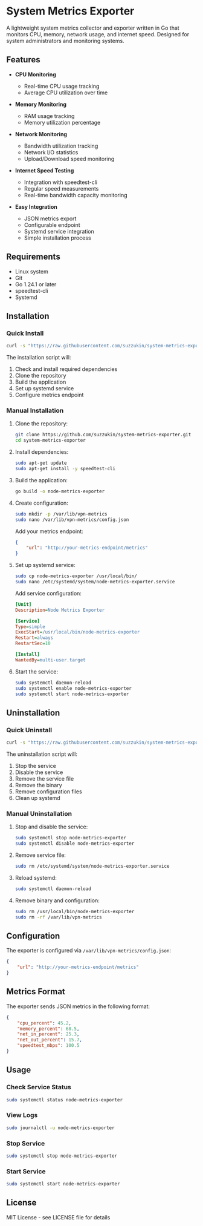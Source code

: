 # System Metrics Exporter

A lightweight system metrics collector and exporter written in Go that monitors CPU, memory, network usage, and internet speed. Designed for system administrators and monitoring systems.

## Features

- **CPU Monitoring**
  - Real-time CPU usage tracking
  - Average CPU utilization over time

- **Memory Monitoring**
  - RAM usage tracking
  - Memory utilization percentage

- **Network Monitoring**
  - Bandwidth utilization tracking
  - Network I/O statistics
  - Upload/Download speed monitoring

- **Internet Speed Testing**
  - Integration with speedtest-cli
  - Regular speed measurements
  - Real-time bandwidth capacity monitoring

- **Easy Integration**
  - JSON metrics export
  - Configurable endpoint
  - Systemd service integration
  - Simple installation process

## Requirements

- Linux system
- Git
- Go 1.24.1 or later
- speedtest-cli
- Systemd

## Installation

### Quick Install

```bash
curl -s "https://raw.githubusercontent.com/suzzukin/system-metrics-exporter/main/install.sh?t=$(date +%s)" | sudo bash
```

The installation script will:
1. Check and install required dependencies
2. Clone the repository
3. Build the application
4. Set up systemd service
5. Configure metrics endpoint

### Manual Installation

1. Clone the repository:
   ```bash
   git clone https://github.com/suzzukin/system-metrics-exporter.git
   cd system-metrics-exporter
   ```

2. Install dependencies:
   ```bash
   sudo apt-get update
   sudo apt-get install -y speedtest-cli
   ```

3. Build the application:
   ```bash
   go build -o node-metrics-exporter
   ```

4. Create configuration:
   ```bash
   sudo mkdir -p /var/lib/vpn-metrics
   sudo nano /var/lib/vpn-metrics/config.json
   ```
   Add your metrics endpoint:
   ```json
   {
       "url": "http://your-metrics-endpoint/metrics"
   }
   ```

5. Set up systemd service:
   ```bash
   sudo cp node-metrics-exporter /usr/local/bin/
   sudo nano /etc/systemd/system/node-metrics-exporter.service
   ```
   Add service configuration:
   ```ini
   [Unit]
   Description=Node Metrics Exporter

   [Service]
   Type=simple
   ExecStart=/usr/local/bin/node-metrics-exporter
   Restart=always
   RestartSec=10

   [Install]
   WantedBy=multi-user.target
   ```

6. Start the service:
   ```bash
   sudo systemctl daemon-reload
   sudo systemctl enable node-metrics-exporter
   sudo systemctl start node-metrics-exporter
   ```

## Uninstallation

### Quick Uninstall

```bash
curl -s "https://raw.githubusercontent.com/suzzukin/system-metrics-exporter/main/uninstall.sh?t=$(date +%s)" | sudo bash
```

The uninstallation script will:
1. Stop the service
2. Disable the service
3. Remove the service file
4. Remove the binary
5. Remove configuration files
6. Clean up systemd

### Manual Uninstallation

1. Stop and disable the service:
   ```bash
   sudo systemctl stop node-metrics-exporter
   sudo systemctl disable node-metrics-exporter
   ```

2. Remove service file:
   ```bash
   sudo rm /etc/systemd/system/node-metrics-exporter.service
   ```

3. Reload systemd:
   ```bash
   sudo systemctl daemon-reload
   ```

4. Remove binary and configuration:
   ```bash
   sudo rm /usr/local/bin/node-metrics-exporter
   sudo rm -rf /var/lib/vpn-metrics
   ```

## Configuration

The exporter is configured via `/var/lib/vpn-metrics/config.json`:

```json
{
    "url": "http://your-metrics-endpoint/metrics"
}
```

## Metrics Format

The exporter sends JSON metrics in the following format:

```json
{
    "cpu_percent": 45.2,
    "memory_percent": 68.5,
    "net_in_percent": 25.3,
    "net_out_percent": 15.7,
    "speedtest_mbps": 100.5
}
```

## Usage

### Check Service Status

```bash
sudo systemctl status node-metrics-exporter
```

### View Logs

```bash
sudo journalctl -u node-metrics-exporter
```

### Stop Service

```bash
sudo systemctl stop node-metrics-exporter
```

### Start Service

```bash
sudo systemctl start node-metrics-exporter
```

## License

MIT License - see LICENSE file for details